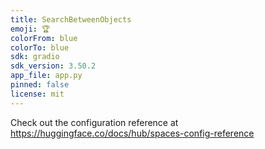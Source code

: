 ```yaml
---
title: SearchBetweenObjects
emoji: 🏆
colorFrom: blue
colorTo: blue
sdk: gradio
sdk_version: 3.50.2
app_file: app.py
pinned: false
license: mit
---
```


Check out the configuration reference at https://huggingface.co/docs/hub/spaces-config-reference

